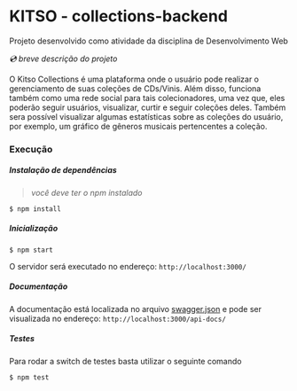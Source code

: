 # KITSO - collections-backend

Projeto desenvolvido como atividade da disciplina de Desenvolvimento Web 

_:cd: breve descrição do projeto_

O Kitso Collections é uma plataforma onde o usuário pode realizar o gerenciamento de suas coleções de CDs/Vinis. Além disso, funciona também como uma rede social para tais colecionadores, uma vez que, eles poderão seguir usuários, visualizar, curtir e seguir coleções deles. Também sera possível visualizar algumas estatísticas sobre as coleções do usuário, por exemplo, um gráfico de gêneros musicais pertencentes a coleção. 


### Execução

##### Instalação de dependências

> _você deve ter o npm instalado_

``` 
$ npm install 
```

##### Inicialização
``` 
$ npm start 
```
O servidor será executado no endereço:  `http://localhost:3000/`

##### Documentação
A documentação está localizada no arquivo [swagger.json](https://github.com/DavidMedeiros/collections-backend/blob/master/doc/swagger.json) e pode ser visualizada no endereço: `http://localhost:3000/api-docs/`

##### Testes
Para rodar a switch de testes basta utilizar o seguinte comando
``` 
$ npm test 
```
